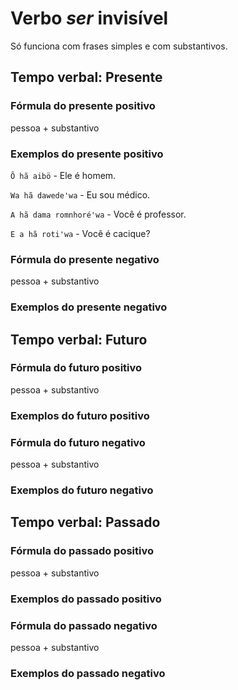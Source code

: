 # Verbo *ser* invisível

Só funciona com frases simples e com substantivos.

## Tempo verbal: Presente

### Fórmula do presente positivo

pessoa + substantivo

### Exemplos do presente positivo

`Õ hã aibö` - Ele é homem.

`Wa hã dawedeꞌwa` - Eu sou médico.

`A hã dama romnhoréꞌwa` - Você é professor.

`E a hã rotiꞌwa` - Você é cacique?

### Fórmula do presente negativo

pessoa + substantivo

### Exemplos do presente negativo

## Tempo verbal: Futuro

### Fórmula do futuro positivo

pessoa + substantivo

### Exemplos do futuro positivo

### Fórmula do futuro negativo

pessoa + substantivo

### Exemplos do futuro negativo

## Tempo verbal: Passado

### Fórmula do passado positivo

pessoa + substantivo

### Exemplos do passado positivo

### Fórmula do passado negativo

pessoa + substantivo

### Exemplos do passado negativo